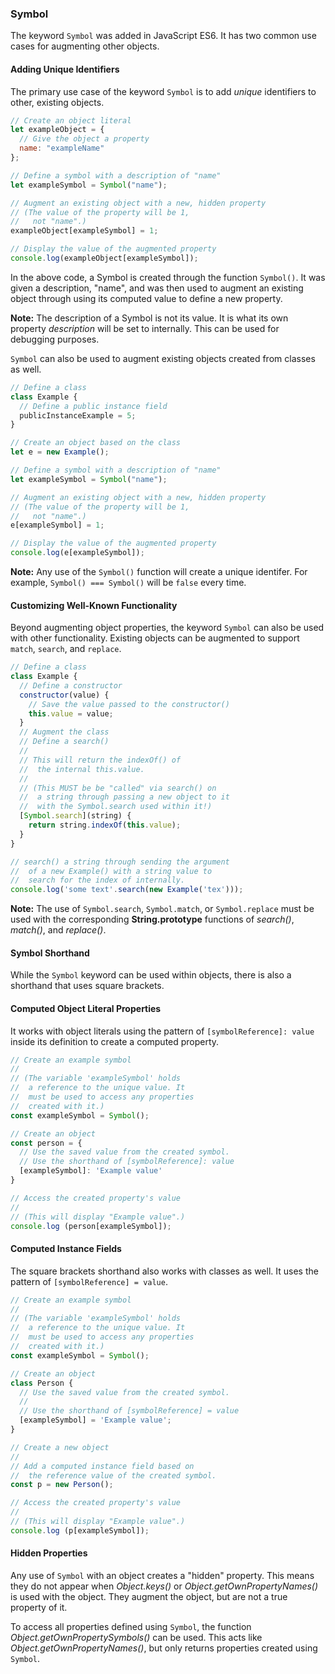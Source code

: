 ### Symbol

The keyword `Symbol` was added in JavaScript ES6. It has two common use cases for augmenting other objects.

#### Adding Unique Identifiers

The primary use case of the keyword `Symbol` is to add *unique* identifiers to other, existing objects.

```javascript
// Create an object literal
let exampleObject = {
  // Give the object a property
  name: "exampleName"
};

// Define a symbol with a description of "name"
let exampleSymbol = Symbol("name");

// Augment an existing object with a new, hidden property
// (The value of the property will be 1,
//   not "name".)
exampleObject[exampleSymbol] = 1;

// Display the value of the augmented property
console.log(exampleObject[exampleSymbol]);
```

In the above code, a Symbol is created through the function `Symbol()`. It was given a description, "name", and was then used to augment an existing object through using its computed value to define a new property.

**Note:** The description of a Symbol is not its value. It is what its own property *description* will be set to internally. This can be used for debugging purposes.

`Symbol` can also be used to augment existing objects created from classes as well.

```javascript
// Define a class
class Example {
  // Define a public instance field
  publicInstanceExample = 5;
}

// Create an object based on the class
let e = new Example();

// Define a symbol with a description of "name"
let exampleSymbol = Symbol("name");

// Augment an existing object with a new, hidden property
// (The value of the property will be 1,
//   not "name".)
e[exampleSymbol] = 1;

// Display the value of the augmented property
console.log(e[exampleSymbol]);
```

**Note:** Any use of the `Symbol()` function will create a unique identifer. For example, `Symbol() === Symbol()` will be `false` every time.

#### Customizing Well-Known Functionality

Beyond augmenting object properties, the keyword `Symbol` can also be used with other functionality. Existing objects can be augmented to support `match`, `search`, and `replace`.

```javascript
// Define a class
class Example {
  // Define a constructor
  constructor(value) {
    // Save the value passed to the constructor()
    this.value = value;
  }
  // Augment the class
  // Define a search()
  //
  // This will return the indexOf() of
  //  the internal this.value.
  //
  // (This MUST be be "called" via search() on
  //  a string through passing a new object to it
  //  with the Symbol.search used within it!)
  [Symbol.search](string) {
    return string.indexOf(this.value);
  }
}

// search() a string through sending the argument
//  of a new Example() with a string value to
//  search for the index of internally.
console.log('some text'.search(new Example('tex')));
```

**Note:** The use of `Symbol.search`, `Symbol.match`, or `Symbol.replace` must be used with the corresponding **String.prototype** functions of *search()*, *match()*, and *replace()*.

#### Symbol Shorthand

While the `Symbol` keyword can be used within objects, there is also a shorthand that uses square brackets.

#### Computed Object Literal Properties

It works with object literals using the pattern of `[symbolReference]: value` inside its definition to create a computed property.

```javascript
// Create an example symbol
//
// (The variable 'exampleSymbol' holds
//  a reference to the unique value. It
//  must be used to access any properties
//  created with it.)
const exampleSymbol = Symbol();

// Create an object
const person = {
  // Use the saved value from the created symbol.
  // Use the shorthand of [symbolReference]: value
  [exampleSymbol]: 'Example value'
}

// Access the created property's value
//
// (This will display "Example value".)
console.log (person[exampleSymbol]);
```

#### Computed Instance Fields

The square brackets shorthand also works with classes as well. It uses the pattern of `[symbolReference] = value`.

```javascript
// Create an example symbol
//
// (The variable 'exampleSymbol' holds
//  a reference to the unique value. It
//  must be used to access any properties
//  created with it.)
const exampleSymbol = Symbol();

// Create an object
class Person {
  // Use the saved value from the created symbol.
  //
  // Use the shorthand of [symbolReference] = value
  [exampleSymbol] = 'Example value';
}

// Create a new object
//
// Add a computed instance field based on
//  the reference value of the created symbol.
const p = new Person();

// Access the created property's value
//
// (This will display "Example value".)
console.log (p[exampleSymbol]);
```

#### Hidden Properties

Any use of `Symbol` with an object creates a "hidden" property. This means they do not appear when *Object.keys()* or *Object.getOwnPropertyNames()* is used with the object. They augment the object, but are not a true property of it.

To access all properties defined using `Symbol`, the function *Object.getOwnPropertySymbols()* can be used. This acts like *Object.getOwnPropertyNames()*, but only returns properties created using `Symbol`.
